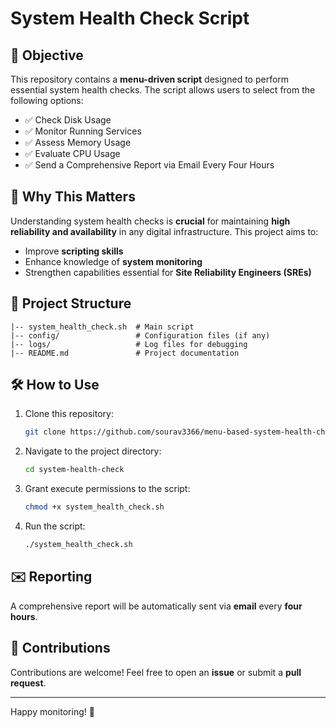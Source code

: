 # System Health Check Script

## 📌 Objective
This repository contains a **menu-driven script** designed to perform essential system health checks. The script allows users to select from the following options:

- ✅ Check Disk Usage
- ✅ Monitor Running Services
- ✅ Assess Memory Usage
- ✅ Evaluate CPU Usage
- ✅ Send a Comprehensive Report via Email Every Four Hours

## 🚀 Why This Matters
Understanding system health checks is **crucial** for maintaining **high reliability and availability** in any digital infrastructure. This project aims to:
- Improve **scripting skills**
- Enhance knowledge of **system monitoring**
- Strengthen capabilities essential for **Site Reliability Engineers (SREs)**

## 📂 Project Structure
```
|-- system_health_check.sh  # Main script
|-- config/                 # Configuration files (if any)
|-- logs/                   # Log files for debugging
|-- README.md               # Project documentation
```

## 🛠️ How to Use
1. Clone this repository:
   ```bash
   git clone https://github.com/sourav3366/menu-based-system-health-check-script.git
   ```
2. Navigate to the project directory:
   ```bash
   cd system-health-check
   ```
3. Grant execute permissions to the script:
   ```bash
   chmod +x system_health_check.sh
   ```
4. Run the script:
   ```bash
   ./system_health_check.sh
   ```

## ✉️ Reporting
A comprehensive report will be automatically sent via **email** every **four hours**.

## 🤝 Contributions
Contributions are welcome! Feel free to open an **issue** or submit a **pull request**.


---

Happy monitoring! 🚀
